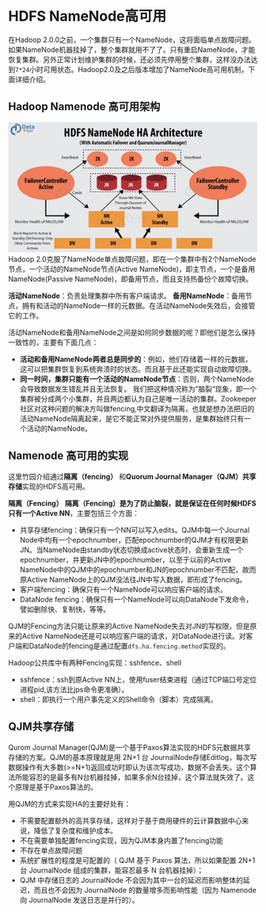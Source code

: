 # HDFS NameNode高可用

在Hadoop 2.0.0之前，一个集群只有一个NameNode，这将面临单点故障问题。如果NameNode机器挂掉了，整个集群就用不了了。只有重启NameNode，才能恢复集群。另外正常计划维护集群的时候，还必须先停用整个集群，这样没办法达到`7*24`小时可用状态。Hadoop2.0及之后版本增加了NameNode高可用机制，下面详细介绍。

## Hadoop Namenode 高可用架构

![hadoop20.png](0_images/hadoop20.png)
Hadoop 2.0克服了NameNode单点故障问题，即在一个集群中有2个NameNode节点，一个活动的NameNode节点(Active NameNode)，即主节点，一个是备用NameNode(Passive NameNode)，即备用节点，而且支持热备份个故障切换。

**活动NameNode**：负责处理集群中所有客户端请求。
**备用NameNode**：备用节点，拥有和活动的NameNode一样的元数据。在活动NameNode失效后，会接管它的工作。

活动NameNode和备用NameNode之间是如何同步数据的呢？即他们是怎么保持一致性的，主要有下面几点：

- **活动和备用NameNode两者总是同步的**：例如，他们存储着一样的元数据，这可以把集群恢复到系统奔溃时的状态。而且基于此还能实现自动故障切换。
- **同一时间，集群只能有一个活动的NameNode节点**：否则，两个NameNode会导致数据发生错乱并且无法恢复。
  我们把这种情况称为”脑裂“现象，即一个集群被分成两个小集群，并且两边都认为自己是唯一活动的集群。Zookeeper社区对这种问题的解决方叫做fencing,中文翻译为隔离，也就是想办法把旧的活动NameNode隔离起来，是它不能正常对外提供服务，是集群始终只有一个活动的NameNode。

## Namenode 高可用的实现

这里竹园介绍通过**隔离（fencing）** 和**Quorum Journal Manager（QJM）共享存储**实现的HDFS高可用。

**隔离（Fencing）**
**隔离（Fencing）是为了防止脑裂，就是保证在任何时候HDFS只有一个Active NN**，主要包括三个方面：

- 共享存储fencing：确保只有一个NN可以写入edits。QJM中每一个Journal Node中均有一个epochnumber，匹配epochnumber的QJM才有权限更新JN。当NameNode由standby状态切换成active状态时，会重新生成一个epochnumber，并更新JN中的epochnumber，以至于以前的Active NameNode中的QJM中的epochnumber和JN的epochnumber不匹配，故而原Active NameNode上的QJM没法往JN中写入数据，即形成了fencing。
- 客户端fencing：确保只有一个NameNode可以响应客户端的请求。
- DataNode fencing：确保只有一个NameNode可以向DataNode下发命令，譬如删除快、复制快，等等。

QJM的Fencing方法只能让原来的Active NameNode失去对JN的写权限，但是原来的Active NameNode还是可以响应客户端的请求，对DataNode进行读。对客户端和DataNode的fencing是通过配置`dfs.ha.fencing.method`实现的。

Hadoop公共库中有两种Fencing实现：sshfence、shell

- sshfence：ssh到原Active NN上，使用fuser结束进程（通过TCP端口号定位进程pid,该方法比jps命令更准确）。
- shell：即执行一个用户事先定义的Shell命令（脚本）完成隔离。

## QJM共享存储

Qurom Journal Manager(QJM)是一个基于Paxos算法实现的HDFS元数据共享存储的方案。QJM的基本原理就是用 2N+1 台 JournalNode存储Editlog，每次写数据操作有大多数(>=N+1)返回成功时即认为该次写成功，数据不会丢失。这个算法所能容忍的是最多有N台机器挂掉，如果多余N台挂掉，这个算法就失效了。这个原理是基于Paxos算法的。

用QJM的方式来实现HA的主要好处有：

- 不需要配置额外的高共享存储，这样对于基于商用硬件的云计算数据中心来说，降低了复杂度和维护成本。
- 不在需要单独配置fencing实现，因为QJM本身内置了fencing功能
- 不存在单点故障问题
- 系统扩展性的程度是可配置的（ QJM 基于 Paxos 算法，所以如果配置 2N+1 台 JournalNode 组成的集群，能容忍最多 N 台机器挂掉）；
- QJM 中存储日志的 JournalNode 不会因为其中一台的延迟而影响整体的延迟，而且也不会因为 JournalNode 的数量增多而影响性能（因为 Namenode 向 JournalNode 发送日志是并行的）。
  